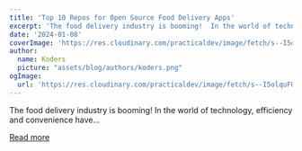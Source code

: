 ```yaml
---
title: 'Top 10 Repos for Open Source Food Delivery Apps'
excerpt: 'The food delivery industry is booming!  In the world of technology, efficiency and convenience have...'
date: '2024-01-08'
coverImage: 'https://res.cloudinary.com/practicaldev/image/fetch/s--I5olquFU--/c_imagga_scale,f_auto,fl_progressive,h_420,q_auto,w_1000/https://dev-to-uploads.s3.amazonaws.com/uploads/articles/d7jrlxvslddzu3yvqz7q.png'
author:
  name: Koders
  picture: "assets/blog/authors/koders.png"
ogImage:
  url: 'https://res.cloudinary.com/practicaldev/image/fetch/s--I5olquFU--/c_imagga_scale,f_auto,fl_progressive,h_420,q_auto,w_1000/https://dev-to-uploads.s3.amazonaws.com/uploads/articles/d7jrlxvslddzu3yvqz7q.png'
---
```


The food delivery industry is booming!  In the world of technology, efficiency and convenience have...

[Read more](https://dev.to/abbas_ninjascode/top-10-repos-for-open-source-food-delivery-apps-51ok)
